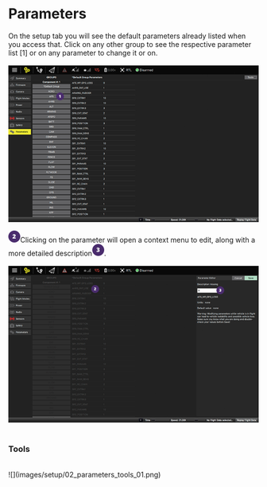 # Parameters
On the setup tab you will see the default parameters already listed when you access that. Click on any other group to see the respective parameter list [1] or on any parameter to change it or on.
<br><br>
![](images/setup/02_parameters_01.png)

![](images/02.png)Clicking on the parameter will open a context menu to edit, along with a more detailed description![](images/03.png).
<br><br>
![](images/setup/02_parameters_02.png)
<br><br>
### Tools
<br>
![](images/setup/02_parameters_tools_01.png)

